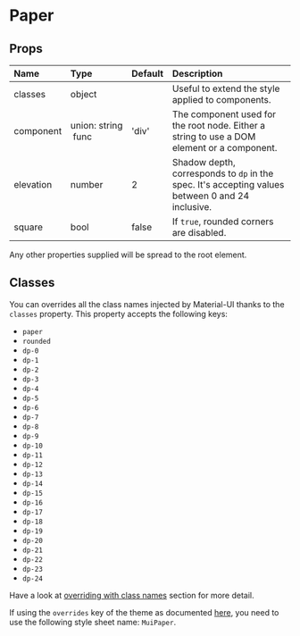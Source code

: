 # Paper



## Props
| Name | Type | Default | Description |
|:-----|:-----|:--------|:------------|
| classes | object |  | Useful to extend the style applied to components. |
| component | union:&nbsp;string<br>&nbsp;func<br> | 'div' | The component used for the root node. Either a string to use a DOM element or a component. |
| elevation | number | 2 | Shadow depth, corresponds to `dp` in the spec. It's accepting values between 0 and 24 inclusive. |
| square | bool | false | If `true`, rounded corners are disabled. |

Any other properties supplied will be spread to the root element.

## Classes

You can overrides all the class names injected by Material-UI thanks to the `classes` property.
This property accepts the following keys:
- `paper`
- `rounded`
- `dp-0`
- `dp-1`
- `dp-2`
- `dp-3`
- `dp-4`
- `dp-5`
- `dp-6`
- `dp-7`
- `dp-8`
- `dp-9`
- `dp-10`
- `dp-11`
- `dp-12`
- `dp-13`
- `dp-14`
- `dp-15`
- `dp-16`
- `dp-17`
- `dp-18`
- `dp-19`
- `dp-20`
- `dp-21`
- `dp-22`
- `dp-23`
- `dp-24`

Have a look at [overriding with class names](/customization/overrides#overriding-with-class-names)
section for more detail.

If using the `overrides` key of the theme as documented
[here](/customization/themes#customizing-all-instances-of-a-component-type),
you need to use the following style sheet name: `MuiPaper`.
